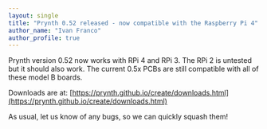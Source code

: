```yaml
---
layout: single
title: "Prynth 0.52 released - now compatible with the Raspberry Pi 4"
author_name: "Ivan Franco"
author_profile: true
---
```


Prynth version 0.52 now works with RPi 4 and RPi 3. The RPi 2 is untested but it should also work. The current 0.5x PCBs are still compatible with all of these model B boards.

Downloads are at:
[https://prynth.github.io/create/downloads.html](https://prynth.github.io/create/downloads.html)

As usual, let us know of any bugs, so we can quickly squash them!
